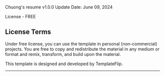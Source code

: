 Chuong's resume
v1.0.0
Update Date: June 09, 2024

License - FREE

License Terms
-------------

Under free license, you can use the template in personal (non-commercial) projects. You are free to copy and redistribute the material in any medium or format and remix, transform, and build upon the material.

This template is designed and developed by TemplateFlip.

*************